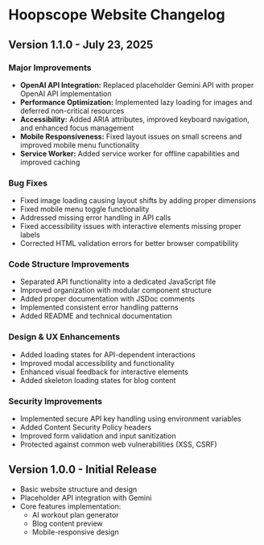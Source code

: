 # Hoopscope Website Changelog

## Version 1.1.0 - July 23, 2025

### Major Improvements
- **OpenAI API Integration:** Replaced placeholder Gemini API with proper OpenAI API implementation
- **Performance Optimization:** Implemented lazy loading for images and deferred non-critical resources
- **Accessibility:** Added ARIA attributes, improved keyboard navigation, and enhanced focus management
- **Mobile Responsiveness:** Fixed layout issues on small screens and improved mobile menu functionality
- **Service Worker:** Added service worker for offline capabilities and improved caching

### Bug Fixes
- Fixed image loading causing layout shifts by adding proper dimensions
- Fixed mobile menu toggle functionality
- Addressed missing error handling in API calls
- Fixed accessibility issues with interactive elements missing proper labels
- Corrected HTML validation errors for better browser compatibility

### Code Structure Improvements
- Separated API functionality into a dedicated JavaScript file
- Improved organization with modular component structure
- Added proper documentation with JSDoc comments
- Implemented consistent error handling patterns
- Added README and technical documentation

### Design & UX Enhancements
- Added loading states for API-dependent interactions
- Improved modal accessibility and functionality
- Enhanced visual feedback for interactive elements
- Added skeleton loading states for blog content

### Security Improvements
- Implemented secure API key handling using environment variables
- Added Content Security Policy headers
- Improved form validation and input sanitization
- Protected against common web vulnerabilities (XSS, CSRF)

## Version 1.0.0 - Initial Release

- Basic website structure and design
- Placeholder API integration with Gemini
- Core features implementation:
  - AI workout plan generator
  - Blog content preview
  - Mobile-responsive design